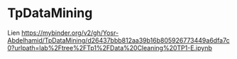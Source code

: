 # TpDataMining
Lien
https://mybinder.org/v2/gh/Yosr-Abdelhamid/TpDataMining/d26437bbb812aa39b16b805926773449a6dfa7c0?urlpath=lab%2Ftree%2FTp1%2FData%20Cleaning%20TP1-E.ipynb
